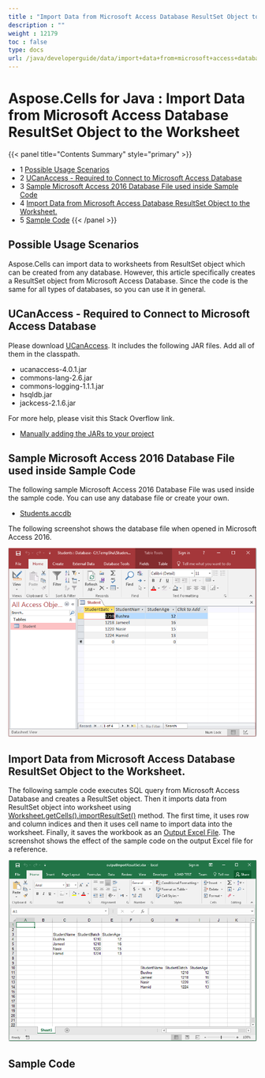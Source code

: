 ```yaml
---
title : "Import Data from Microsoft Access Database ResultSet Object to the Worksheet" 
description : "" 
weight : 12179 
toc : false
type: docs
url: /java/developerguide/data/import+data+from+microsoft+access+database+resultset+object+to+the+worksheet/
---
```


# Aspose.Cells for Java : Import Data from Microsoft Access Database ResultSet Object to the Worksheet


{{< panel title="Contents Summary" style="primary" >}}
*   1 [Possible Usage Scenarios](#possible-usage-scenarios)
*   2 [UCanAccess - Required to Connect to Microsoft Access Database](#ucanaccess---required-to-connect-to-microsoft-access-database)
*   3 [Sample Microsoft Access 2016 Database File used inside Sample Code](#sample-microsoft-access-2016-database-file-used-inside-sample-code)
*   4 [Import Data from Microsoft Access Database ResultSet Object to the Worksheet.](#import-data-from-microsoft-access-database-resultset-object-to-the-worksheet.)
*   5 [Sample Code](#sample-code)
{{< /panel >}}
 

## Possible Usage Scenarios

Aspose.Cells can import data to worksheets from ResultSet object which can be created from any database. However, this article specifically creates a ResultSet object from Microsoft Access Database. Since the code is the same for all types of databases, so you can use it in general.

## UCanAccess - Required to Connect to Microsoft Access Database

Please download [UCanAccess](http://ucanaccess.sourceforge.net/site.html). It includes the following JAR files. Add all of them in the classpath.

*   ucanaccess-4.0.1.jar
*   commons-lang-2.6.jar
*   commons-logging-1.1.1.jar
*   hsqldb.jar
*   jackcess-2.1.6.jar

For more help, please visit this Stack Overflow link.

*   [Manually adding the JARs to your project](https://stackoverflow.com/questions/21955256/manipulating-an-access-database-from-java-without-odbc/21955257#21955257)

## Sample Microsoft Access 2016 Database File used inside Sample Code

The following sample Microsoft Access 2016 Database File was used inside the sample code. You can use any database file or create your own.

*   [Students.accdb](https://docs2.aspose.com/cells/java/attachments/48136926/48496712.accdb)

The following screenshot shows the database file when opened in Microsoft Access 2016.

![image](48496714.png)

## Import Data from Microsoft Access Database ResultSet Object to the Worksheet.

The following sample code executes SQL query from Microsoft Access Database and creates a ResultSet object. Then it imports data from ResultSet object into worksheet using [Worksheet.getCells().importResultSet()](https://apireference.aspose.com/java/cells/com.aspose.cells/cells#importResultSet(java.sql.ResultSet,%20int,%20int,%20boolean)) method. The first time, it uses row and column indices and then it uses cell name to import data into the worksheet. Finally, it saves the workbook as an [Output Excel File](https://docs2.aspose.com/cells/java/attachments/48136926/48496713.xlsx). The screenshot shows the effect of the sample code on the output Excel file for a reference.

![image](48496715.png)

## Sample Code


